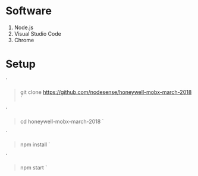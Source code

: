 # Software
 1. Node.js 
 2. Visual Studio Code
 3. Chrome

# Setup

`
> git clone https://github.com/nodesense/honeywell-mobx-march-2018
`

`
> cd honeywell-mobx-march-2018
`

`
> npm install
`

`
> npm start
`